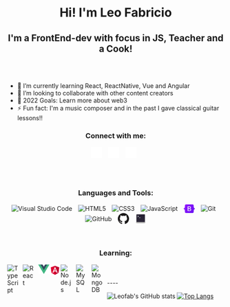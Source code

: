 <h1 align="center">Hi! I'm Leo Fabricio</h1>

<h2 align="center">I'm a FrontEnd-dev with focus in JS, Teacher and a Cook!</h2>
<br />
<br />
<ul>
  <li> 🌱 I’m currently learning React, ReactNative, Vue and Angular</li>
  <li> 👯 I’m looking to collaborate with other content creators</li>
  <li> 🥅 2022 Goals: Learn more about web3</li>
  <li> ⚡ Fun fact: I'm a music composer and in the past I gave classical guitar lessons!!</li>
</ul>

<div align="center">
<h3>Connect with me:</h3>

[<img align="center" alt="Twitter" width="26px" src="./img/twitter-dark.svg" style="padding-right:10px;" />](https://twitter.com/facmeLEO)
[<img align="center" alt="Twitter" width="26px" src="./img/linkedin-dark.svg" style="padding-right:10px;" />](https://www.linkedin.com/in/leo-fabricio-2951a818/)
[<img align="center" alt="Twitter" width="26px" src="./img/instagram-dark.svg" style="padding-right:10px;" />](https://www.instagram.com/leo_facme/)
</div>
<br />
<br />

<div align="center">
<h3>Languages and Tools:</h3>

<img align="center" alt="Visual Studio Code" width="26px" src="https://cdn.jsdelivr.net/gh/devicons/devicon/icons/vscode/vscode-original.svg" style="padding-right:10px; " />  
<img align="center" alt="HTML5" width="26px" src="https://cdn.jsdelivr.net/gh/devicons/devicon/icons/html5/html5-original.svg" style="padding-right:10px;" />
<img align="center" alt="CSS3" width="26px" src="https://cdn.jsdelivr.net/gh/devicons/devicon/icons/css3/css3-original.svg" style="padding-right:10px;" />
<img align="center" alt="JavaScript" width="26px" src="https://cdn.jsdelivr.net/gh/devicons/devicon/icons/javascript/javascript-original.svg" style="padding-right:10px;" />
<img align="center" alt="Bootstrap" width="26px" src="./img/bootstrap-logo.svg" style="padding-right:10px;" />
<img align="center" alt="Git" width="26px" src="https://cdn.jsdelivr.net/gh/devicons/devicon/icons/git/git-original.svg" style="padding-right:10px;" />
<img align="center" alt="GitHub" width="26px" src="https://user-images.githubusercontent.com/3369400/139447912-e0f43f33-6d9f-45f8-be46-2df5bbc91289.png#gh-dark-mode-only" style="padding-right:10px;" />
<img align="center" alt="GitHub" width="26px" src="./img/github-light.png#gh-light-mode-only" style="padding-right:10px;" />
<img align="center" alt="Terminal" width="26px" src="./img/GNOME_Terminal_icon_2019.svg" />
</div>

<br />
<br />

<h3 align="center">Learning:</h3>

<img align="left" alt="TypeScript" width="26px" src="https://cdn.jsdelivr.net/gh/devicons/devicon/icons/typescript/typescript-original.svg" style="padding-right:10px;" />
<img align="left" alt="React" width="26px" src="https://cdn.jsdelivr.net/gh/devicons/devicon/icons/react/react-original.svg" style="padding-right:10px;" />
<img align="left" alt="Vue.JS" width="26px" src="./img/vuejs-logo.svg" />
<img align="left" alt="Angular" width="26px" src="./img/angular-logo.svg" />
<img align="left" alt="Node.js" width="26px" src="https://cdn.jsdelivr.net/gh/devicons/devicon/icons/nodejs/nodejs-original.svg" style="padding-right:10px;" />
<img align="left" alt="MySQL" width="26px" src="https://cdn.jsdelivr.net/gh/devicons/devicon/icons/mysql/mysql-original.svg" style="padding-right:10px;" />
<img align="left" alt="MongoDB" width="26px" src="https://cdn.jsdelivr.net/gh/devicons/devicon/icons/mongodb/mongodb-original.svg" style="padding-right:10px;" />

<br />
<br />
----

![Leofab's GitHub stats](https://github-readme-stats.vercel.app/api?username=leofab&show_icons=true&theme=radical)
[![Top Langs](https://github-readme-stats.vercel.app/api/top-langs/?username=leofab&layout=compact)](https://github.com/anuraghazra/github-readme-stats)


